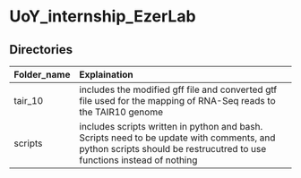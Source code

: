 # UoY_internship_EzerLab

## Directories
| Folder_name | Explaination                     |
| :------- | :-------------------------------------------------------------------------------------------------------------- |
| tair_10 | includes the modified gff file and converted gtf file used for the mapping of RNA-Seq reads to the TAIR10 genome |
| scripts | includes scripts written in python and bash. Scripts need to be update with comments, and python scripts should be restrucutred to use functions instead of nothing|
